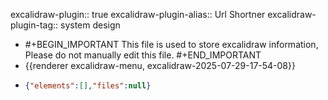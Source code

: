 excalidraw-plugin:: true
excalidraw-plugin-alias:: Url Shortner
excalidraw-plugin-tag:: system design

- #+BEGIN_IMPORTANT
  This file is used to store excalidraw information, Please do not manually edit this file.
  #+END_IMPORTANT
- {{renderer excalidraw-menu, excalidraw-2025-07-29-17-54-08}}
- ```json
  {"elements":[],"files":null}
  ```